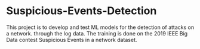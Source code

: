 # Suspicious-Events-Detection
This project is to develop and test ML models for the detection of attacks on a network. through the log data. The training is done on the 2019 IEEE Big Data contest Suspicious Events in a network dataset. 
